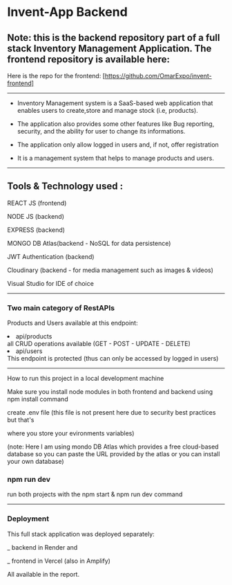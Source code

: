 # Invent-App Backend

## Note: this is the backend repository part of a full stack Inventory Management Application. The frontend repository is available here:

Here is the repo for the frontend: [https://github.com/OmarExpo/invent-frontend]

<hr/>

- Inventory Management system is a SaaS-based web application that enables users to create,store and manage stock (i.e, products).

- The application also provides some other features like Bug reporting, security, and the ability for user to change its informations.

- The application only allow logged in users and, if not, offer registration

- It is a management system that helps to manage products and users.

<hr/>

## Tools & Technology used :

REACT JS (frontend)

NODE JS (backend)

EXPRESS (backend)

MONGO DB Atlas(backend - NoSQL for data persistence)

JWT Authentication (backend)

Cloudinary (backend - for media management such as images & videos)

Visual Studio for IDE of choice

<hr/>

### Two main category of RestAPIs

Products and Users available at this endpoint:

<li>api/products</li>  
  all CRUD operations available (GET - POST - UPDATE - DELETE)

<li>api/users</li>
 This endpoint is protected (thus can only be accessed by logged in users)

<hr/>

How to run this project in a local development machine

Make sure you install node modules in both frontend and backend using npm install command

create .env file (this file is not present here due to security best practices but that's

where you store your evironments variables)

(note: Here I am using mondo DB Atlas which provides a free cloud-based database so you can paste the URL provided by the atlas or you can install your own database)

### npm run dev

run both projects with the npm start & npm run dev command

<hr/>

### Deployment

This full stack application was deployed separately:

\_ backend in Render and

\_ frontend in Vercel (also in Amplify)

All available in the report.
